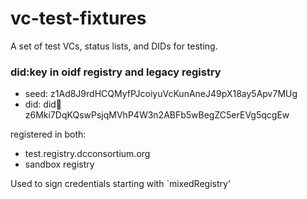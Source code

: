 # vc-test-fixtures

A set of test VCs, status lists, and DIDs for testing.


### did:key in oidf registry and legacy registry

- seed:  z1Ad8J9rdHCQMyfPJcoiyuVcKunAneJ49pX18ay5Apv7MUg
- did: did:key:z6Mki7DqKQswPsjqMVhP4W3n2ABFb5wBegZC5erEVg5qcgEw

registered in both:

- test.registry.dcconsortium.org
- sandbox registry

Used to sign credentials starting with `mixedRegistry'